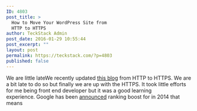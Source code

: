 ```yaml
---
ID: 4803
post_title: >
  How to Move Your WordPress Site from
  HTTP to HTTPS
author: TeckStack Admin
post_date: 2016-01-29 10:55:44
post_excerpt: ""
layout: post
permalink: https://teckstack.com/?p=4803
published: false
---
```

We are little lateWe recently updated <a href="//teckstack.com">this blog</a> from HTTP to HTTPS. We are a bit late to do so but finally we are up with the HTTPS. It took little efforts for me being front end developer but it was a good learning experience. Google has been <a href="https://googlewebmastercentral.blogspot.in/2014/08/https-as-ranking-signal.html" target="_blank">announced</a> ranking boost for in 2014 that means